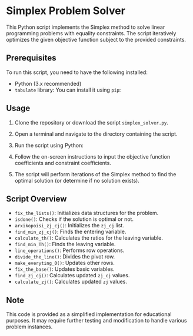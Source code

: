 # Simplex Problem Solver

This Python script implements the Simplex method to solve linear programming problems with equality constraints. The script iteratively optimizes the given objective function subject to the provided constraints.

## Prerequisites

To run this script, you need to have the following installed:

- Python (3.x recommended)
- `tabulate` library: You can install it using `pip`:

## Usage

1. Clone the repository or download the script `simplex_solver.py`.

2. Open a terminal and navigate to the directory containing the script.

3. Run the script using Python:

4. Follow the on-screen instructions to input the objective function coefficients and constraint coefficients.

5. The script will perform iterations of the Simplex method to find the optimal solution (or determine if no solution exists).

## Script Overview

- `fix_the_lists()`: Initializes data structures for the problem.
- `isdone()`: Checks if the solution is optimal or not.
- `arxikopoisi_zj_cj()`: Initializes the `zj_cj` list.
- `find_min_zj_cj()`: Finds the entering variable.
- `calculate_th()`: Calculates the ratios for the leaving variable.
- `find_min_Th()`: Finds the leaving variable.
- `line_operations()`: Performs row operations.
- `divide_the_line()`: Divides the pivot row.
- `make_everyting_0()`: Updates other rows.
- `fix_the_base()`: Updates basic variables.
- `find_zj_cj()`: Calculates updated `zj_cj` values.
- `calculate_zj()`: Calculates updated `zj` values.

## Note

This code is provided as a simplified implementation for educational purposes. It may require further testing and modification to handle various problem instances.
